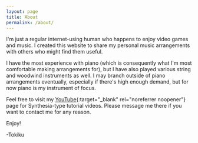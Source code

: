 ```yaml
---
layout: page
title: About
permalink: /about/
---
```


I'm just a regular internet-using human who happens to enjoy video games and music. I created this website to share my personal music arrangements with others who might find them useful.

I have the most experience with piano (which is consequently what I'm most comfortable making arrangements for), but I have also played various string and woodwind instruments as well. I may branch outside of piano arrangements eventually, especially if there's high enough demand, but for now piano is my instrument of focus.

Feel free to visit my [YouTube](https://youtube.com/@Tokiku_){:target="_blank" rel="noreferrer noopener"} page for Synthesia-type tutorial videos. Please message me there if you want to contact me for any reason.

Enjoy!

-Tokiku
